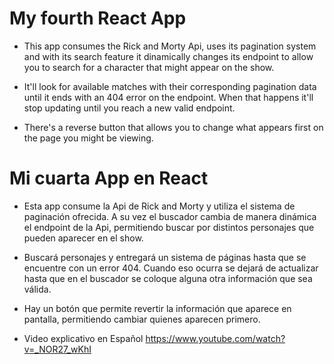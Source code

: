 # My fourth React App

- This app consumes the Rick and Morty Api, uses its pagination system and with its search feature it dinamically changes its endpoint to allow you to search for a character that might appear on the show.

- It'll look for available matches with their corresponding pagination data until it ends with an 404 error on the endpoint. When that happens it'll stop updating until you reach a new valid endpoint.

- There's a reverse button that allows you to change what appears first on the page you might be viewing.

# Mi cuarta App en React

- Esta app consume la Api de Rick and Morty y utiliza el sistema de paginación ofrecida. A su vez el buscador cambia de manera dinámica el endpoint de la Api, permitiendo buscar por distintos personajes que pueden aparecer en el show.

- Buscará personajes y entregará un sistema de páginas hasta que se encuentre con un error 404. Cuando eso ocurra se dejará de actualizar hasta que en el buscador se coloque alguna otra información que sea válida.

- Hay un botón que permite revertir la información que aparece en pantalla, permitiendo cambiar quienes aparecen primero.

- Video explicativo en Español https://www.youtube.com/watch?v=_NOR27_wKhI